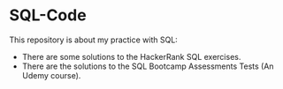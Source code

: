 # SQL-Code
This repository is about my practice with SQL:

  - There are some solutions to the HackerRank SQL exercises.
  - There are the solutions to the SQL Bootcamp Assessments Tests (An Udemy course).

